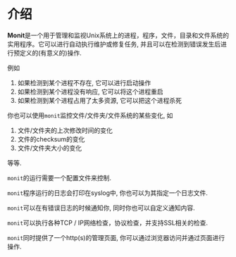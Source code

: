 # 介绍

**Monit**是一个用于管理和监视Unix系统上的进程，程序，文件，目录和文件系统的实用程序。它可以进行自动执行维护或修复任务, 并且可以在检测到错误发生后进行预定义的(有意义的)操作.

例如

1. 如果检测到某个进程不存在, 它可以进行启动操作
2. 如果检测到某个进程没有响应, 它可以将这个进程重启
3. 如果检测到某个进程占用了太多资源, 它可以把这个进程杀死

你也可以使用`monit`监控文件/文件夹/文件系统的某些变化, 如

1. 文件/文件夹的上次修改时间的变化
2. 文件的checksum的变化
3. 文件/文件夹大小的变化

等等.

`monit`的运行需要一个配置文件来控制. 

`monit`程序运行的日志会打印在syslog中, 你也可以为其指定一个日志文件.

`monit`可以在有错误日志的时候通知你, 同时你也可以自定义通知内容.

`monit`可以执行各种TCP / IP网络检查，协议检查，并支持SSL相关的检查.

`monit`同时提供了一个http(s)的管理页面, 你可以通过浏览器访问并通过页面进行操作.


